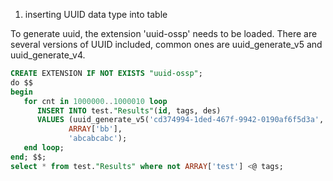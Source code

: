 1. inserting UUID data type into table

To generate uuid, the extension 'uuid-ossp' needs to be loaded. There are 
several versions of UUID included, common ones are uuid_generate_v5 and 
uuid_generate_v4.

```sql
CREATE EXTENSION IF NOT EXISTS "uuid-ossp";
do $$
begin
   for cnt in 1000000..1000010 loop
      INSERT INTO test."Results"(id, tags, des)
	  VALUES (uuid_generate_v5('cd374994-1ded-467f-9942-0190af6f5d3a', cnt::TEXT),
			 ARRAY['bb'],
			 'abcabcabc');
   end loop;
end; $$;
select * from test."Results" where not ARRAY['test'] <@ tags;
```
